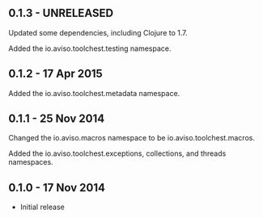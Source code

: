 ## 0.1.3 - UNRELEASED

Updated some dependencies, including Clojure to 1.7.

Added the io.aviso.toolchest.testing namespace.

## 0.1.2 - 17 Apr 2015

Added the io.aviso.toolchest.metadata namespace.

## 0.1.1 - 25 Nov 2014

Changed the io.aviso.macros namespace to be io.aviso.toolchest.macros.

Added the io.aviso.toolchest.exceptions, collections, and threads namespaces.

## 0.1.0 - 17 Nov 2014

* Initial release
